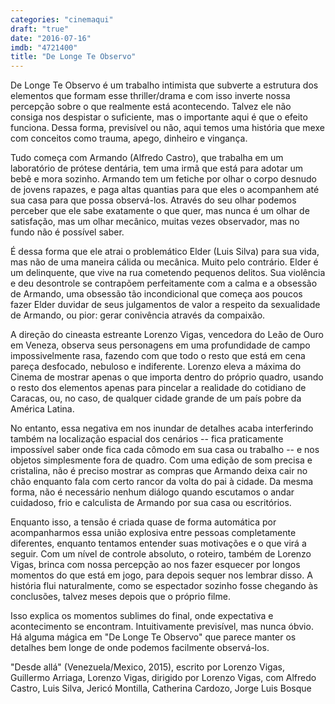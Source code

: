 ```yaml
---
categories: "cinemaqui"
draft: "true"
date: "2016-07-16"
imdb: "4721400"
title: "De Longe Te Observo"
---
```

De Longe Te Observo é um trabalho intimista que subverte a estrutura dos elementos que formam esse thriller/drama e com isso inverte nossa percepção sobre o que realmente está acontecendo. Talvez ele não consiga nos despistar o suficiente, mas o importante aqui é que o efeito funciona. Dessa forma, previsível ou não, aqui temos uma história que mexe com conceitos como trauma, apego, dinheiro e vingança.

Tudo começa com Armando (Alfredo Castro), que trabalha em um laboratório de prótese dentária, tem uma irmã que está para adotar um bebê e mora sozinho. Armando tem um fetiche por olhar o corpo desnudo de jovens rapazes, e paga altas quantias para que eles o acompanhem até sua casa para que possa observá-los. Através do seu olhar podemos perceber que ele sabe exatamente o que quer, mas nunca é um olhar de satisfação, mas um olhar mecânico, muitas vezes observador, mas no fundo não é possível saber.

É dessa forma que ele atrai o problemático Elder (Luis Silva) para sua vida, mas não de uma maneira cálida ou mecânica. Muito pelo contrário. Elder é um delinquente, que vive na rua cometendo pequenos delitos. Sua violência e deu desontrole se contrapõem perfeitamente com a calma e a obsessão de Armando, uma obsessão tão incondicional que começa aos poucos fazer Elder duvidar de seus julgamentos de valor a respeito da sexualidade de Armando, ou pior: gerar conivência através da compaixão.

A direção do cineasta estreante Lorenzo Vigas, vencedora do Leão de Ouro em Veneza, observa seus personagens em uma profundidade de campo impossivelmente rasa, fazendo com que todo o resto que está em cena pareça desfocado, nebuloso e indiferente. Lorenzo eleva a máxima do Cinema de mostrar apenas o que importa dentro do próprio quadro, usando o resto dos elementos apenas para pincelar a realidade do cotidiano de Caracas, ou, no caso, de qualquer cidade grande de um país pobre da América Latina.

No entanto, essa negativa em nos inundar de detalhes acaba interferindo também na localização espacial dos cenários -- fica praticamente impossível saber onde fica cada cômodo em sua casa ou trabalho -- e nos objetos simplesmente fora de quadro. Com uma edição de som precisa e cristalina, não é preciso mostrar as compras que Armando deixa cair no chão enquanto fala com certo rancor da volta do pai à cidade. Da mesma forma, não é necessário nenhum diálogo quando escutamos o andar cuidadoso, frio e calculista de Armando por sua casa ou escritórios.

Enquanto isso, a tensão é criada quase de forma automática por acompanharmos essa união explosiva entre pessoas completamente diferentes, enquanto tentamos entender suas motivações e o que virá a seguir. Com um nível de controle absoluto, o roteiro, também de Lorenzo Vigas, brinca com nossa percepção ao nos fazer esquecer por longos momentos do que está em jogo, para depois sequer nos lembrar disso. A história flui naturalmente, como se espectador sozinho fosse chegando às conclusões, talvez meses depois que o próprio filme.

Isso explica os momentos sublimes do final, onde expectativa e acontecimento se encontram. Intuitivamente previsível, mas nunca óbvio. Há alguma mágica em "De Longe Te Observo" que parece manter os detalhes bem longe de onde podemos facilmente observá-los.

"Desde allá" (Venezuela/Mexico, 2015), escrito por Lorenzo Vigas, Guillermo Arriaga, Lorenzo Vigas, dirigido por Lorenzo Vigas, com Alfredo Castro, Luis Silva, Jericó Montilla, Catherina Cardozo, Jorge Luis Bosque


